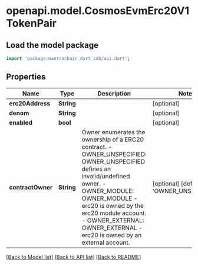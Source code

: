 # openapi.model.CosmosEvmErc20V1TokenPair

## Load the model package
```dart
import 'package:mantrachain_dart_sdk/api.dart';
```

## Properties
Name | Type | Description | Notes
------------ | ------------- | ------------- | -------------
**erc20Address** | **String** |  | [optional] 
**denom** | **String** |  | [optional] 
**enabled** | **bool** |  | [optional] 
**contractOwner** | **String** | Owner enumerates the ownership of a ERC20 contract.   - OWNER_UNSPECIFIED: OWNER_UNSPECIFIED defines an invalid/undefined owner.  - OWNER_MODULE: OWNER_MODULE - erc20 is owned by the erc20 module account.  - OWNER_EXTERNAL: OWNER_EXTERNAL - erc20 is owned by an external account. | [optional] [default to 'OWNER_UNSPECIFIED']

[[Back to Model list]](../README.md#documentation-for-models) [[Back to API list]](../README.md#documentation-for-api-endpoints) [[Back to README]](../README.md)


